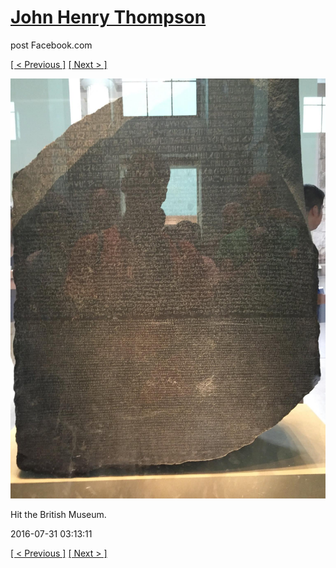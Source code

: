 # [John Henry Thompson](../README.md)
post Facebook.com

[[ < Previous ]](2016-07-31-1.md) [[ Next > ]](2016-07-30-2.md)

[![](../media/2016-07-31/Hit-the-British-Museum.jpg)](../README.md)

Hit the British Museum.

2016-07-31 03:13:11

[[ < Previous ]](2016-07-31-1.md) [[ Next > ]](2016-07-30-2.md)